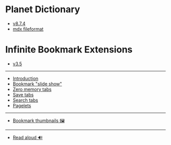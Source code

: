 # Planet Dictionary
- [v8.7.4](content/无限星辰_devlog.md)
- [mdx fileformat](content/无限星辰/fileformat_svg.md)

# Infinite Bookmark Extensions
- [v3.5](content/无限书签_devlog.md)
- ---
- [Introduction](content/无限书签/使用说明.md)
- [Bookmark "slide show"](content/无限书签/书签幻灯片.md)
- [Zero memory tabs](content/无限书签/零内存标签页.md)
- [Save tabs](content/无限书签/如何保存滚动位置等会话数据.md)
- [Search tabs](content/无限书签/标签页搜索.md)
- [Pagelets](content/无限书签/自定义页面.md)
- ---
- [Bookmark thumbnails 🖼️](content/无限书签/书签缩略图.md)
- ---
- [Read aloud 🔊](content/无限书签/大声朗读.md)


    
    
